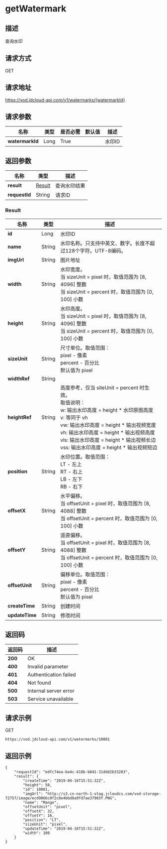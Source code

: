 # getWatermark


## 描述
查询水印

## 请求方式
GET

## 请求地址
https://vod.jdcloud-api.com/v1/watermarks/{watermarkId}


## 请求参数
|名称|类型|是否必需|默认值|描述|
|---|---|---|---|---|
|**watermarkId**|Long|True| |水印ID|


## 返回参数
|名称|类型|描述|
|---|---|---|
|**result**|[Result](getwatermark#result)|查询水印结果|
|**requestId**|String|请求ID|

### <div id="result">Result</div>
|名称|类型|描述|
|---|---|---|
|**id**|Long|水印ID|
|**name**|String|水印名称。只支持中英文、数字。长度不超过128个字符。UTF-8编码。<br>|
|**imgUrl**|String|图片地址|
|**width**|String|水印宽度。<br>当 sizeUnit = pixel 时，取值范围为 [8, 4096] 整数<br>当 sizeUnit = percent 时，取值范围为 [0, 100] 小数<br>|
|**height**|String|水印高度。<br>当 sizeUnit = pixel 时，取值范围为 [8, 4096] 整数<br>当 sizeUnit = percent 时，取值范围为 [0, 100] 小数<br>|
|**sizeUnit**|String|尺寸单位。取值范围：<br>  pixel - 像素<br>  percent - 百分比<br>默认值为 pixel<br>|
|**widthRef**|String| |
|**heightRef**|String|高度参考，仅当 siteUnit = percent 时生效。<br>取值说明：<br>  w: 输出水印高度 = height * 水印原图高度<br>  v: 等同于 vh<br>  vw: 输出水印高度 = height * 输出视频宽度<br>  vh: 输出水印高度 = height * 输出视频高度<br>  vls: 输出水印高度 = height * 输出视频长边<br>  vss: 输出水印高度 = height * 输出视频短边<br>|
|**position**|String|水印位置。取值范围：<br>  LT - 左上<br>  RT - 右上<br>  LB - 左下<br>  RB - 右下|
|**offsetX**|String|水平偏移。<br>当 offsetUnit = pixel 时，取值范围为 [8, 4088] 整数<br>当 offsetUnit = percent 时，取值范围为 [0, 100] 小数<br>|
|**offsetY**|String|竖直偏移。<br>当 offsetUnit = pixel 时，取值范围为 [8, 4088] 整数<br>当 offsetUnit = percent 时，取值范围为 [0, 100] 小数<br>|
|**offsetUnit**|String|偏移单位。取值范围：<br>  pixel - 像素<br>  percent - 百分比<br>默认值为 pixel<br>|
|**createTime**|String|创建时间|
|**updateTime**|String|修改时间|

## 返回码
|返回码|描述|
|---|---|
|**200**|OK|
|**400**|Invalid parameter|
|**401**|Authentication failed|
|**404**|Not found|
|**500**|Internal server error|
|**503**|Service unavailable|

## 请求示例
GET
```
https://vod.jdcloud-api.com/v1/watermarks/10001

```

## 返回示例
```
{
    "requestId": "edfc74ea-be4c-418b-b841-31ddd2b33203", 
    "result": {
        "createTime": "2019-04-16T15:51:32Z", 
        "height": 50, 
        "id": 10001, 
        "imgUrl": "http://s3.cn-north-1-stag.jcloudcs.com/vod-storage-72757/image/ecd9066c0f2c8e4bbd8a9fd7ae37965f.PNG", 
        "name": "Mango", 
        "offsetUnit": "pixel", 
        "offsetX": 32, 
        "offsetY": 16, 
        "position": "LT", 
        "sizeUnit": "pixel", 
        "updateTime": "2019-04-16T15:51:32Z", 
        "width": 100
    }
}
```
